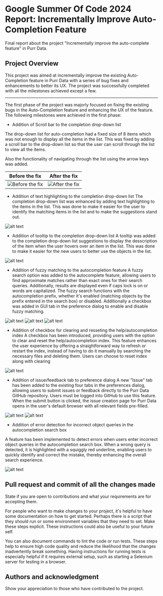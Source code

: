 # Google Summer Of Code 2024 Report: Incrementally Improve Auto-Completion Feature
Final report about the project "Incrementally improve the auto-complete feature" in Purr Data.

## Project Overview

This project was aimed at incrementally improve the existing Auto-Completion feature in Purr Data with a series of bug fixes and enhancements to better its UX. The project was successfully completed with all the milestones achieved except a few.

***
The first phase of the project was majorly focused on fixing the existing bugs in the Auto-Completion feature and enhancing the UX of the feature. The following milestones were achieved in the first phase:

- Addition of Scroll bar to the completion drop-down list 

The drop-down list for auto-completion had a fixed size of 8 items which was not enough to display all the items in the list. This was fixed by adding a scroll bar to the drop-down list so that the user can scroll through the list to view all the items.

Also the functionality of navigating through the list using the arrow keys was added.

| Before the fix | After the fix |
|:--------------:|:-------------:|
| ![Before the fix](image.png) | ![After the fix](image-1.png) |


- Addition of text highlighting to the completion drop-down list 
The completion drop-down list was enhanced by adding text highlighting to the items in the list. This was done to make it easier for the user to identify the matching items in the list and to make the suggestions stand out.

![alt text](image-2.png)

- Addition of tooltip to the completion drop-down list 
A tooltip was added to the completion drop-down list suggestions to display the desscription of the item when the user hovers over an item in the list. This was done to make it easier for the new users to better use the objects in the list.

![alt text](image-3.png)

- Addition of fuzzy matching to the autocompletion feature 
A fuzzy search option was added to the autocomplete feature, allowing users to find approximate matches rather than exact ones for their search queries. Additionally, results are displayed even if caps lock is on or words are capitalized. The fuzzy search functions with the autocompletion prefix, whether it's enabled (matching objects by the prefix entered in the search box) or disabled. Additionally a checkbox was added in GUI tab in the preference dialog to enable and disable fuzzy matching.

![alt text](image4.png)
![alt text](image5.png)
![alt text](image6.png)

- Addition of checkbox for clearing and resseting the help/autocompletion index 
A checkbox has been introduced, providing users with the option to clear and reset the help/autocompletion index. This feature enhances the user experience by offering a straightforward way to refresh or restart the index, instead of having to do it manually by searching the necessary files and deleting them. Users can choose to reset index along with clearing 

![alt text](image7.png)

- Addition of issue/feedback tab to preference dialog 
A new "Issue" tab has been added to the existing four tabs in the preferences dialog, allowing users to submit issues or feedback directly to the Purr Data GitHub repository. Users must be logged into GitHub to use this feature. When the submit button is clicked, the issue creation page for Purr Data opens in the user's default browser with all relevant fields pre-filled.

![alt text](image9.png)
![alt text](image8.png)


- Addition of error detection for incorrect object queries in the autocompletion search box

A feature has been implemented to detect errors when users enter incorrect object queries in the autocompletion search box. When a wrong query is detected, it is highlighted with a squiggly red underline, enabling users to quickly identify and correct the mistake, thereby enhancing the overall search experience.

![alt text](image10.png)



## Pull request and commit of all the changes made 
State if you are open to contributions and what your requirements are for accepting them.

For people who want to make changes to your project, it's helpful to have some documentation on how to get started. Perhaps there is a script that they should run or some environment variables that they need to set. Make these steps explicit. These instructions could also be useful to your future self.

You can also document commands to lint the code or run tests. These steps help to ensure high code quality and reduce the likelihood that the changes inadvertently break something. Having instructions for running tests is especially helpful if it requires external setup, such as starting a Selenium server for testing in a browser.

## Authors and acknowledgment
Show your appreciation to those who have contributed to the project.



